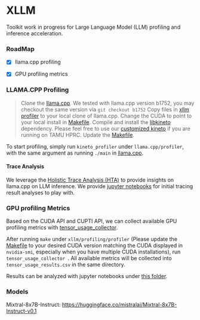 # XLLM

Toolkit work in progress for Large Language Model (LLM) profiling and inference acceleration.


### RoadMap

- [X] llama.cpp profiling
- [X] GPU profiling metrics 



### LLAMA.CPP Profiling

> Clone the [llama.cpp](https://github.com/ggerganov/llama.cpp).
  We tested with llama.cpp version b1752, you may checkout the same version via `git checkout b1752`
  Copy files in [xllm profiler](https://github.com/o2lab/xllm/tree/master/kineto/llama.cpp) to your local clone of llama.cpp.
  Change the CUDA to point to your local install in [Makefile](https://github.com/o2lab/xllm/blob/f4a769363899bec71904d575d29e0b51a42b5018/kineto/llama.cpp/Makefile#L600).
  Compile and install the [libkineto](https://github.com/pytorch/kineto/tree/main/libkineto) dependency. Please feel free to use our [customized kineto](https://github.com/o2lab/xllm/tree/master/kineto/kineto) if you are running on TAMU HPRC.
  Update the [Makefile](https://github.com/o2lab/xllm/blob/f4a769363899bec71904d575d29e0b51a42b5018/kineto/llama.cpp/Makefile#L611).


To start profiling, simply run `kineto_profiler` under `llama.cpp/profiler`, with the same argument as running `./main` in [llama.cpp](https://github.com/ggerganov/llama.cpp).


#### Trace Analysis

We leverage the [Holistic Trace Analysis (HTA)](https://hta.readthedocs.io/en/latest/) to provide insights on llama.cpp on LLM inference. We provide [jupyter notebooks](https://github.com/o2lab/xllm/tree/master/kineto/tracing) for initial tracing result analyses to play with.



### GPU profiling Metrics 

Based on the CUDA API and CUPTI API, we can collect available GPU profiling metrics with [tensor_usage_collector](https://github.com/o2lab/xllm/blob/master/profiling/profiler/tensor_usage_collector.cpp). 

After running `make` under `xllm/profiling/profiler` (Please update the [Makefile](https://github.com/o2lab/xllm/blob/master/profiling/profiler/Makefile#L11) to your desired CUDA version matching the CUDA displayed in `nvidia-smi`, especially when you have multiple CUDA installations), run `tensor_usage_collector `. All available metrics will be collected into `tensor_usage_results.csv` in the same directory.

Results can be analyzed with jupyter notebooks under [this folder](https://github.com/o2lab/xllm/tree/master/profiling).


### Models
Mixtral-8x7B-Instruct: https://huggingface.co/mistralai/Mixtral-8x7B-Instruct-v0.1


